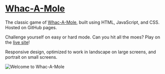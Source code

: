 # [Whac-A-Mole](https://zduvall.github.io/Whac-A-Mole/)

The classic game of [Whac-A-Mole](https://zduvall.github.io/Whac-A-Mole/), built using HTML, JavaScript, and CSS. Hosted on GitHub pages.

Challenge yourself on easy or hard mode. Can you hit all the moes? Play on the [live site](https://zduvall.github.io/Whac-A-Mole/)!

Responsive design, optimized to work in landscape on large screens, and portrait on small screens.

![Welcome to Whac-A-Mole](https://whac-a-mole.s3-us-west-1.amazonaws.com/whac-a-mole-preview.png)
